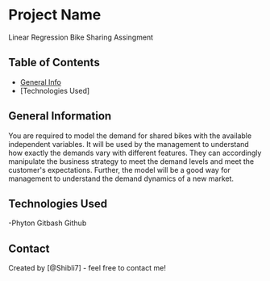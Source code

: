# Project Name
Linear Regression Bike Sharing Assingment


## Table of Contents
* [General Info](#general-information)
* [Technologies Used]


## General Information
You are required to model the demand for shared bikes with the available independent variables. It will be used by the management to understand how exactly the demands vary with different features. They can accordingly manipulate the business strategy to meet the demand levels and meet the customer's expectations. Further, the model will be a good way for management to understand the demand dynamics of a new market. 

## Technologies Used
-Phyton
Gitbash
Github



## Contact
Created by [@Shibli7] - feel free to contact me!
